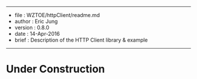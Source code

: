 ******************************************************************************

  * file    : WZTOE/httpClient/readme.md
  * author  : Eric Jung
  * version : 0.8.0
  * date    : 14-Apr-2016
  * brief   : Description of the HTTP Client library & example
  
******************************************************************************

# Under Construction
